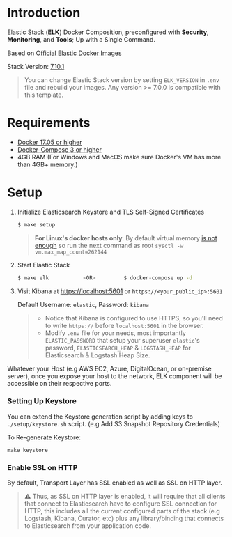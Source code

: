 # Introduction
Elastic Stack (**ELK**) Docker Composition, preconfigured with **Security**, **Monitoring**, and **Tools**; Up with a Single Command.

Based on [Official Elastic Docker Images](https://www.docker.elastic.co/)

Stack Version: [7.10.1](https://www.elastic.co/blog/elastic-stack-7-10-1-released)
> You can change Elastic Stack version by setting `ELK_VERSION` in `.env` file and rebuild your images. Any version >= 7.0.0 is compatible with this template.

# Requirements

- [Docker 17.05 or higher](https://docs.docker.com/install/)
- [Docker-Compose 3 or higher](https://docs.docker.com/compose/install/)
- 4GB RAM (For Windows and MacOS make sure Docker's VM has more than 4GB+ memory.)

# Setup

1. Initialize Elasticsearch Keystore and TLS Self-Signed Certificates
    ```bash
    $ make setup
    ```
    > **For Linux's docker hosts only**. By default virtual memory [is not enough](https://www.elastic.co/guide/en/elasticsearch/reference/current/vm-max-map-count.html) so run the next command as root `sysctl -w vm.max_map_count=262144`
1. Start Elastic Stack
    ```bash
    $ make elk           <OR>         $ docker-compose up -d
    ```
1. Visit Kibana at [https://localhost:5601](https://localhost:5601) or `https://<your_public_ip>:5601`

    Default Username: `elastic`, Password: `kibana`

    > - Notice that Kibana is configured to use HTTPS, so you'll need to write `https://` before `localhost:5601` in the browser.
    > - Modify `.env` file for your needs, most importantly `ELASTIC_PASSWORD` that setup your superuser `elastic`'s password, `ELASTICSEARCH_HEAP` & `LOGSTASH_HEAP` for Elasticsearch & Logstash Heap Size.

Whatever your Host (e.g AWS EC2, Azure, DigitalOcean, or on-premise server), once you expose your host to the network, ELK component will be accessible on their respective ports.

### Setting Up Keystore

You can extend the Keystore generation script by adding keys to `./setup/keystore.sh` script. (e.g Add S3 Snapshot Repository Credentials)

To Re-generate Keystore:
```
make keystore
```

### Enable SSL on HTTP

By default, Transport Layer has SSL enabled as well as SSL on HTTP layer.

> ⚠️ Thus, as SSL on HTTP layer is enabled, it will require that all clients that connect to Elasticsearch have to configure SSL connection for HTTP, this includes all the current configured parts of the stack (e.g Logstash, Kibana, Curator, etc) plus any library/binding that connects to Elasticsearch from your application code.

